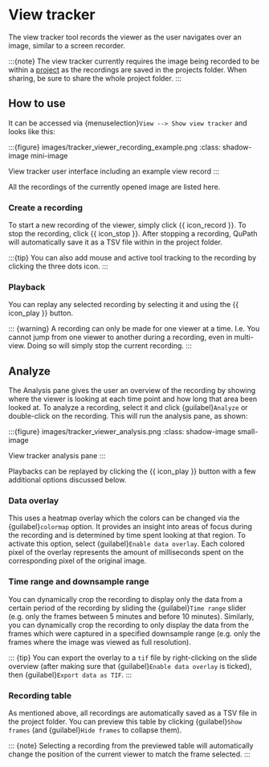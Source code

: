 # View tracker

The view tracker tool records the viewer as the user navigates over an image, similar to a screen recorder.

:::{note}
The view tracker currently requires the image being recorded to be within a [project](tutorials-projects) as the recordings are saved in the projects folder. When sharing, be sure to share the whole project folder.
:::

## How to use

It can be accessed via {menuselection}`View --> Show view tracker` and looks like this:

:::{figure} images/tracker_viewer_recording_example.png
:class: shadow-image mini-image

View tracker user interface including an example view record
:::

All the recordings of the currently opened image are listed here.

### Create a recording

To start a new recording of the viewer, simply click {{ icon_record }}. To stop
the recording, click {{ icon_stop }}. After stopping a recording, QuPath will
automatically save it as a TSV file within in the project folder.

:::{tip}
You can also add mouse and active tool tracking to the
recording by clicking the three dots icon.
:::

### Playback

You can replay any selected recording by selecting it and using the {{ icon_play }} button.

::: {warning}
A recording can only be made for one viewer at a time. I.e. You cannot
jump from one viewer to another during a recording, even in multi-view.
Doing so will simply stop the current recording.
:::

## Analyze

The Analysis pane gives the user an overview of the recording by showing where the viewer is looking at each time point and how long that area been looked at. To analyze a recording, select it and click {guilabel}`Analyze` or double-click on the recording. This will run the analysis pane, as shown:

:::{figure} images/tracker_viewer_analysis.png
:class: shadow-image small-image

View tracker analysis pane
:::

Playbacks can be replayed by clicking the {{ icon_play }} button with a few additional options discussed below.

### Data overlay

This uses a heatmap overlay which the colors can be changed via the {guilabel}`colormap` option. It provides an insight into areas of focus during the recording and is determined by time spent looking at that region. To activate this option, select {guilabel}`Enable data overlay`. Each colored pixel of the overlay represents the amount of milliseconds spent on the corresponding pixel of the original image.

### Time range and downsample range
You can dynamically crop the recording to display only the data from a certain period of the recording by sliding the {guilabel}`Time range` slider (e.g. only the frames between 5 minutes and before 10 minutes).
Similarly, you can dynamically crop the recording to only display the data from the frames which were captured in a specified downsample range (e.g. only the frames where the image was viewed as full resolution).

::: {tip}
You can export the overlay to a `tif` file by right-clicking on the slide overview (after making sure that {guilabel}`Enable data overlay` is ticked), then {guilabel}`Export data as TIF`.
:::

### Recording table

As mentioned above, all recordings are automatically saved as a TSV file in the project folder. You can preview this table by clicking {guilabel}`Show frames` (and {guilabel}`Hide frames` to collapse them).

::: {note}
Selecting a recording from the previewed table will automatically change the position of the current viewer to match the frame selected.
:::
